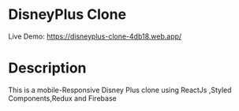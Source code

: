 # DisneyPlus Clone  
  
Live Demo: https://disneyplus-clone-4db18.web.app/  
  
# Description  
This is a mobile-Responsive Disney Plus clone using ReactJs ,Styled Components,Redux and Firebase
